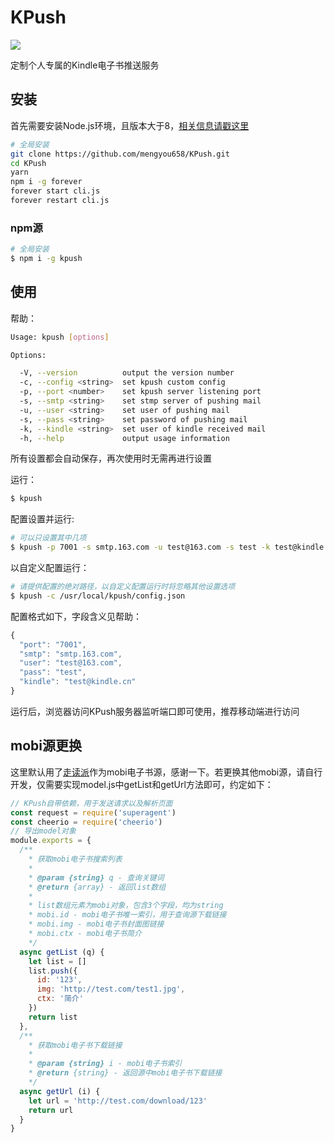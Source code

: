 # KPush

[![](https://img.shields.io/npm/v/kpush.svg)](https://www.npmjs.com/package/kpush)

定制个人专属的Kindle电子书推送服务

## 安装

首先需要安装Node.js环境，且版本大于8，[相关信息请戳这里](https://nodejs.org/en/download/current/)

```bash
# 全局安装
git clone https://github.com/mengyou658/KPush.git 
cd KPush
yarn
npm i -g forever
forever start cli.js
forever restart cli.js
```

### npm源

```bash
# 全局安装
$ npm i -g kpush
```

## 使用

帮助：

```bash
Usage: kpush [options]

Options:

  -V, --version          output the version number
  -c, --config <string>  set kpush custom config
  -p, --port <number>    set kpush server listening port
  -s, --smtp <string>    set stmp server of pushing mail
  -u, --user <string>    set user of pushing mail
  -s, --pass <string>    set password of pushing mail
  -k, --kindle <string>  set user of kindle received mail
  -h, --help             output usage information
```

所有设置都会自动保存，再次使用时无需再进行设置

运行：

```bash
$ kpush
```

配置设置并运行:

```bash
# 可以只设置其中几项
$ kpush -p 7001 -s smtp.163.com -u test@163.com -s test -k test@kindle.cn
```

以自定义配置运行：

```bash
# 请提供配置的绝对路径，以自定义配置运行时将忽略其他设置选项
$ kpush -c /usr/local/kpush/config.json
```

配置格式如下，字段含义见帮助：

```js
{
  "port": "7001",
  "smtp": "smtp.163.com",
  "user": "test@163.com",
  "pass": "test",
  "kindle": "test@kindle.cn"
}
```

运行后，浏览器访问KPush服务器监听端口即可使用，推荐移动端进行访问

## mobi源更换

这里默认用了[走读派](http://www.zoudupai.com/)作为mobi电子书源，感谢一下。若更换其他mobi源，请自行开发，仅需要实现model.js中getList和getUrl方法即可，约定如下：

```js
// KPush自带依赖，用于发送请求以及解析页面
const request = require('superagent')
const cheerio = require('cheerio')
// 导出model对象
module.exports = {
  /**
    * 获取mobi电子书搜索列表
    * 
    * @param {string} q - 查询关键词
    * @return {array} - 返回list数组
    * 
    * list数组元素为mobi对象，包含3个字段，均为string
    * mobi.id - mobi电子书唯一索引，用于查询源下载链接
    * mobi.img - mobi电子书封面图链接
    * mobi.ctx - mobi电子书简介
    */
  async getList (q) {
    let list = []
    list.push({
      id: '123',
      img: 'http://test.com/test1.jpg',
      ctx: '简介'
    })
    return list
  },
  /**
    * 获取mobi电子书下载链接
    * 
    * @param {string} i - mobi电子书索引
    * @return {string} - 返回源中mobi电子书下载链接
    */
  async getUrl (i) {
    let url = 'http://test.com/download/123'
    return url
  }
}
```